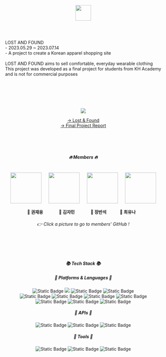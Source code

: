 <div align="center">

<br><br>
<img src="http://www.lost-and-found.store/images/common/logo.png" height="50px"/>

<br><br>

<div align="left">
  <div fone-size="20px" font-weight="bold">LOST AND FOUND</div>
  - 2023.05.29 ~ 2023.07.14 <br>
  - A project to create a Korean apparel shopping site <br>
  <br>
  LOST AND FOUND aims to sell comfortable, everyday wearable clothing<br>
  This project was developed as a final project for students from KH Academy and is not for commercial purposes
</div>
<br>
<br>
<br>
<br>
<br>
<br>
<a href="http://lost-and-found.store/">
  <img src="https://drive.google.com/uc?export=view&id=1qsKR1XZDGuTiAZf707kgYGkpSGMppGCl">
</a>

[→ Lost & Found](http://lost-and-found.store/)<br>
[→ Final Project Report](https://drive.google.com/file/d/1jieatszPYncdjUarN3BlcLA4qaQzrqho/view?usp=sharing)

<br><br><br>
##### 🔥 **Members** 🔥
<br>
<div>
  <a href="https://github.com/woongdam777"><img src="https://drive.google.com/uc?export=view&id=1obJhbrliRXSR4cWQW-wOgL2fZkSS6bgn" height="100px"></a>
  &nbsp;&nbsp;&nbsp;&nbsp;
  <a href="https://github.com/alittlebitJ"><img src="https://drive.google.com/uc?export=view&id=1WI2b1Et5gKmRZiX6WvGPP0s5VtoK3oNU" height="100px"></a>
  &nbsp;&nbsp;&nbsp;&nbsp;
  <a href="https://github.com/peter9217"><img src="https://drive.google.com/uc?export=view&id=1su4JyZxxdysnjG3Ru6GtaXXmQmoPF-pC" height="100px"></a>
  &nbsp;&nbsp;&nbsp;&nbsp;
  <a href="https://github.com/cyunanne"><img src="https://drive.google.com/uc?export=view&id=16JUrOcb7vp0qErIuzz65Bdj8bAigLpTC" height="100px"></a>
</div>

**💜 권재웅** &nbsp;&nbsp;&nbsp;&nbsp;&nbsp;&nbsp;&nbsp;&nbsp;&nbsp;&nbsp;&nbsp;
**💜 김자민** &nbsp;&nbsp;&nbsp;&nbsp;&nbsp;&nbsp;&nbsp;&nbsp;&nbsp;&nbsp;&nbsp;
**💜 장반석** &nbsp;&nbsp;&nbsp;&nbsp;&nbsp;&nbsp;&nbsp;&nbsp;&nbsp;
**💜 최유나** &nbsp;&nbsp;

###### 👉 Click a picture to go to members' GitHub !







<br><br><br>
##### 📚 **Tech Stack** 📚

##### 🔹 Platforms & Languages 🔹
<div>
  <img alt="Static Badge" src="https://img.shields.io/badge/Spring%20Boot-6DB33F?logo=springboot&logoColor=white">
  <img src="https://img.shields.io/badge/Java-007396?style=flat&logo=OpenJDK&logoColor=white"/>
  <img alt="Static Badge" src="https://img.shields.io/badge/Thymeleaf-%23005F0F?logo=thymeleaf&logoColor=white">
  <img alt="Static Badge" src="https://img.shields.io/badge/MySql-4479A1?logo=mysql&logoColor=white">
</div>
<div> 
  <img alt="Static Badge" src="https://img.shields.io/badge/HTML5-%23E34F26?logo=html5&logoColor=white">
  <img alt="Static Badge" src="https://img.shields.io/badge/CSS3-%231572B6?logo=css3&logoColor=white">
  <img alt="Static Badge" src="https://img.shields.io/badge/JavaScript-%23F7DF1E?logo=javascript&logoColor=white">
  <img alt="Static Badge" src="https://img.shields.io/badge/jQuery-%230769AD?logo=jquery&logoColor=white">
</div>
<div>
  <img alt="Static Badge" src="https://img.shields.io/badge/AWS-%23232F3E?logo=amazonaws&logoColor=white">
  <img alt="Static Badge" src="https://img.shields.io/badge/AmazonS3-%23569A31?logo=amazons3&logoColor=white">
  <img alt="Static Badge" src="https://img.shields.io/badge/AmazonEC2-%23FF9900?logo=amazonec2&logoColor=white">
</div>

##### 🔸 APIs 🔸
<div>
  <img alt="Static Badge" src="https://img.shields.io/badge/KakaoAPI-%23FFCD00?logo=kakao&logoColor=white&link=https%3A%2F%2Fdevelopers.kakao.com%2F">
  <img alt="Static Badge" src="https://img.shields.io/badge/Chart.js-%23FF6384?logo=chartdotjs&logoColor=white&link=https%3A%2F%2Fwww.chartjs.org%2F">
  <img alt="Static Badge" src="https://img.shields.io/badge/PortOne-%23F36633?link=https%3A%2F%2Fportone.io%2Fkorea%2Fko">
</div>

##### 🔹 Tools 🔹
<div>
  <img alt="Static Badge" src="https://img.shields.io/badge/Eclipse-%232C2255?logo=eclipseide&logoColor=white">
  <img alt="Static Badge" src="https://img.shields.io/badge/VS%20Code-%23007ACC?logo=visualstudiocode&logoColor=white">
  <img alt="Static Badge" src="https://img.shields.io/badge/GitHub-%23181717?logo=github&logoColor=white">
</div>
  
</div>
